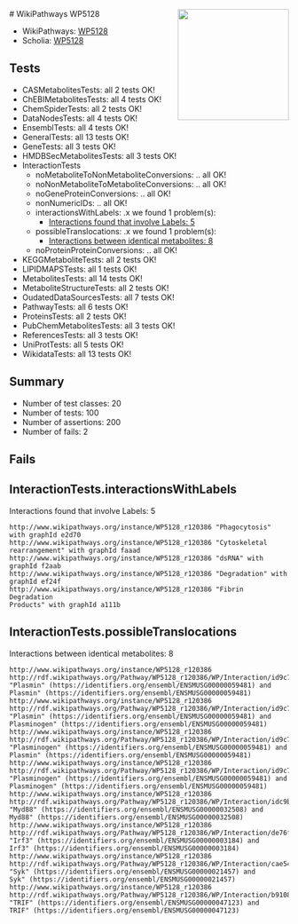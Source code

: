 <img style="float: right; width: 200px" src="https://upload.wikimedia.org/wikipedia/commons/thumb/8/83/Wplogo_with_text_500.png/640px-Wplogo_with_text_500.png" />
# WikiPathways WP5128

* WikiPathways: [WP5128](https://new.wikipathways.org/pathways/WP5128)
* Scholia: [WP5128](https://scholia.toolforge.org/wikipathways/WP5128)
## Tests
* CASMetabolitesTests: all 2 tests OK!
* ChEBIMetabolitesTests: all 4 tests OK!
* ChemSpiderTests: all 2 tests OK!
* DataNodesTests: all 4 tests OK!
* EnsemblTests: all 4 tests OK!
* GeneralTests: all 13 tests OK!
* GeneTests: all 3 tests OK!
* HMDBSecMetabolitesTests: all 3 tests OK!
* InteractionTests
    * noMetaboliteToNonMetaboliteConversions: .. all OK!
    * noNonMetaboliteToMetaboliteConversions: .. all OK!
    * noGeneProteinConversions: .. all OK!
    * nonNumericIDs: .. all OK!
    * interactionsWithLabels: .x we found 1 problem(s):
        * [Interactions found that involve Labels: 5](#630d267c)
    * possibleTranslocations: .x we found 1 problem(s):
        * [Interactions between identical metabolites: 8](#d59038cb)
    * noProteinProteinConversions: .. all OK!
* KEGGMetaboliteTests: all 2 tests OK!
* LIPIDMAPSTests: all 1 tests OK!
* MetabolitesTests: all 14 tests OK!
* MetaboliteStructureTests: all 2 tests OK!
* OudatedDataSourcesTests: all 7 tests OK!
* PathwayTests: all 6 tests OK!
* ProteinsTests: all 2 tests OK!
* PubChemMetabolitesTests: all 3 tests OK!
* ReferencesTests: all 3 tests OK!
* UniProtTests: all 5 tests OK!
* WikidataTests: all 13 tests OK!


## Summary

* Number of test classes: 20
* Number of tests: 100
* Number of assertions: 200
* Number of fails: 2

## Fails

<a name="630d267c" />

## InteractionTests.interactionsWithLabels

Interactions found that involve Labels: 5
```
http://www.wikipathways.org/instance/WP5128_r120386 "Phagocytosis" with graphId e2d70
http://www.wikipathways.org/instance/WP5128_r120386 "Cytoskeletal 
rearrangement" with graphId faaad
http://www.wikipathways.org/instance/WP5128_r120386 "dsRNA" with graphId f2aab
http://www.wikipathways.org/instance/WP5128_r120386 "Degradation" with graphId ef24f
http://www.wikipathways.org/instance/WP5128_r120386 "Fibrin Degradation
Products" with graphId a111b
```

<a name="d59038cb" />

## InteractionTests.possibleTranslocations

Interactions between identical metabolites: 8
```
http://www.wikipathways.org/instance/WP5128_r120386 http://rdf.wikipathways.org/Pathway/WP5128_r120386/WP/Interaction/id9c735c30 "Plasmin" (https://identifiers.org/ensembl/ENSMUSG00000059481) and 
Plasmin" (https://identifiers.org/ensembl/ENSMUSG00000059481)
http://www.wikipathways.org/instance/WP5128_r120386 http://rdf.wikipathways.org/Pathway/WP5128_r120386/WP/Interaction/id9c735c30 "Plasmin" (https://identifiers.org/ensembl/ENSMUSG00000059481) and 
Plasminogen" (https://identifiers.org/ensembl/ENSMUSG00000059481)
http://www.wikipathways.org/instance/WP5128_r120386 http://rdf.wikipathways.org/Pathway/WP5128_r120386/WP/Interaction/id9c735c30 "Plasminogen" (https://identifiers.org/ensembl/ENSMUSG00000059481) and 
Plasmin" (https://identifiers.org/ensembl/ENSMUSG00000059481)
http://www.wikipathways.org/instance/WP5128_r120386 http://rdf.wikipathways.org/Pathway/WP5128_r120386/WP/Interaction/id9c735c30 "Plasminogen" (https://identifiers.org/ensembl/ENSMUSG00000059481) and 
Plasminogen" (https://identifiers.org/ensembl/ENSMUSG00000059481)
http://www.wikipathways.org/instance/WP5128_r120386 http://rdf.wikipathways.org/Pathway/WP5128_r120386/WP/Interaction/idc9b06304 "Myd88" (https://identifiers.org/ensembl/ENSMUSG00000032508) and 
Myd88" (https://identifiers.org/ensembl/ENSMUSG00000032508)
http://www.wikipathways.org/instance/WP5128_r120386 http://rdf.wikipathways.org/Pathway/WP5128_r120386/WP/Interaction/de76f "Irf3" (https://identifiers.org/ensembl/ENSMUSG00000003184) and 
Irf3" (https://identifiers.org/ensembl/ENSMUSG00000003184)
http://www.wikipathways.org/instance/WP5128_r120386 http://rdf.wikipathways.org/Pathway/WP5128_r120386/WP/Interaction/cae54 "Syk" (https://identifiers.org/ensembl/ENSMUSG00000021457) and 
Syk" (https://identifiers.org/ensembl/ENSMUSG00000021457)
http://www.wikipathways.org/instance/WP5128_r120386 http://rdf.wikipathways.org/Pathway/WP5128_r120386/WP/Interaction/b9108 "TRIF" (https://identifiers.org/ensembl/ENSMUSG00000047123) and 
TRIF" (https://identifiers.org/ensembl/ENSMUSG00000047123)
```

